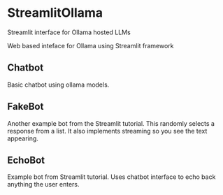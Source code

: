 # StreamlitOllama

 Streamlit interface for Ollama hosted LLMs

Web based inteface for Ollama using Streamlit framework

## Chatbot

Basic chatbot using ollama models.

## FakeBot

Another example bot from the Streamlit tutorial. This randomly selects a response from a list. It also implements streaming so you see the text appearing.

## EchoBot

Example bot from Streamlit tutorial. Uses chatbot interface to echo back anything the user enters.
